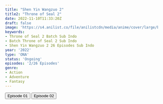 ```yaml
---
title: "Shen Yin Wangzuo 2"
title2: "Throne of Seal 2"
date: 2022-11-10T11:33:20Z
draft: false
image: 'https://s4.anilist.co/file/anilistcdn/media/anime/cover/large/bx153499-NYrmV0LpPArq.png'
keywords:
- Throne of Seal 2 Batch Sub Indo
- Batch Throne of Seal 2 Sub Indo
- Shen Yin Wangzuo 2 26 Episodes Sub Indo
year: '2022'
type: 'ONA'
status: 'Ongoing'
episodes: '2/26 Episodes'
genre:
- Action
- Adventure
- Fantasy
---
```


<div class="d-g gg-5 gtc-r ai-c">
<button onclick="window.open('?arc=TbrGGMoZps_20221110/1/MP4/Kuramanime-THRSEAL_S2-01-480p-Anichin','_blank')">Episode 01</button>
<button onclick="window.open('?arc=OY4RDpJUJz_20221110/2/MP4/Kuramanime-THRSEAL_S2-02-480p-Anichin','_blank')">Episode 02</button>
</div>